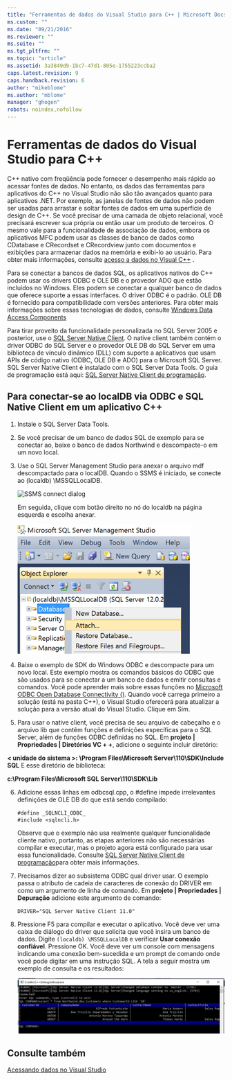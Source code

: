 ```yaml
---
title: "Ferramentas de dados do Visual Studio para C++ | Microsoft Docs"
ms.custom: ""
ms.date: "09/21/2016"
ms.reviewer: ""
ms.suite: ""
ms.tgt_pltfrm: ""
ms.topic: "article"
ms.assetid: 3a3849d9-1bc7-47d1-805e-1755223ccba2
caps.latest.revision: 9
caps.handback.revision: 6
author: "mikeblome"
ms.author: "mblome"
manager: "ghogen"
robots: noindex,nofollow
---
```

# Ferramentas de dados do Visual Studio para C++
C\+\+ nativo com freqüência pode fornecer o desempenho mais rápido ao acessar fontes de dados. No entanto, os dados das ferramentas para aplicativos do C\+\+ no Visual Studio não são tão avançados quanto para aplicativos .NET. Por exemplo, as janelas de fontes de dados não podem ser usadas para arrastar e soltar fontes de dados em uma superfície de design de C\+\+. Se você precisar de uma camada de objeto relacional, você precisará escrever sua própria ou então usar um produto de terceiros.  O mesmo vale para a funcionalidade de associação de dados, embora os aplicativos MFC podem usar as classes de banco de dados como CDatabase e CRecordset e CRecordview junto com documentos e exibições para armazenar dados na memória e exibi\-lo ao usuário. Para obter mais informações, consulte [acesso a dados no Visual C\+\+](https://msdn.microsoft.com/en-us/library/7wtdsdkh.aspx) .  
  
 Para se conectar a bancos de dados SQL, os aplicativos nativos do C\+\+ podem usar os drivers ODBC e OLE DB e o provedor ADO que estão incluídos no Windows.     Eles podem se conectar a qualquer banco de dados que oferece suporte a essas interfaces. O driver ODBC é o padrão. OLE DB é fornecido para compatibilidade com versões anteriores. Para obter mais informações sobre essas tecnologias de dados, consulte [Windows Data Access Components](https://msdn.microsoft.com/en-us/library/windows/desktop/aa968814\(v=vs.85\).aspx)  
  
 Para tirar proveito da funcionalidade personalizada no SQL Server 2005 e posterior, use o [SQL Server Native Client](https://msdn.microsoft.com/en-us/sqlserver/aa937733). O native client também contém o driver ODBC do SQL Server e o provedor OLE DB do SQL Server em uma biblioteca de vínculo dinâmico \(DLL\) com suporte a aplicativos que usam APIs de código nativo \(ODBC, OLE DB e ADO\) para o Microsoft SQL Server.  SQL Server Native Client é instalado com o SQL Server Data Tools. O guia de programação está aqui: [SQL Server Native Client de programação](https://msdn.microsoft.com/en-us/library/ms130892.aspx).  
  
## Para conectar\-se ao localDB via ODBC e SQL Native Client em um aplicativo C\+\+  
  
1.  Instale o SQL Server Data Tools.  
  
2.  Se você precisar de um banco de dados SQL de exemplo para se conectar ao, baixe o banco de dados Northwind e descompacte\-o em um novo local.  
  
3.  Use o SQL Server Management Studio para anexar o arquivo mdf descompactado para o localDB. Quando o SSMS é iniciado, se conecte ao \(localdb\) \\MSSQLLocalDB.  
  
     ![SSMS connect dialog](~/data-tools/media/raddata-ssms-connect-dialog.png "raddata SSMS connect dialog")  
  
     Em seguida, clique com botão direito no nó do localdb na página esquerda e escolha anexar.  
  
     ![SSMS Attach database](../data-tools/media/raddata-ssms-attach-database.png "raddata SSMS Attach database")  
  
4.  Baixe o exemplo de SDK do Windows ODBC e descompacte para um novo local. Este exemplo mostra os comandos básicos do ODBC que são usados para se conectar a um banco de dados e emitir consultas e comandos. Você pode aprender mais sobre essas funções no [Microsoft ODBC Open Database Connectivity \(\)](https://msdn.microsoft.com/en-us/library/windows/desktop/ms710252\(v=vs.85\).aspx). Quando você carrega primeiro a solução \(está na pasta C\+\+\), o Visual Studio oferecerá para atualizar a solução para a versão atual do Visual Studio. Clique em Sim.  
  
5.  Para usar o native client, você precisa de seu arquivo de cabeçalho e o arquivo lib que contêm funções e definições específicas para o SQL Server, além de funções ODBC definidas no SQL. Em **projeto &#124; Propriedades &#124; Diretórios VC \+ \+**, adicione o seguinte incluir diretório:  
  
 **\< unidade do sistema \>: \\Program Files\\Microsoft Server\\110\\SDK\\Include SQL**     E esse diretório de biblioteca:  
  
 **c:\\Program Files\\Microsoft SQL Server\\110\\SDK\\Lib**  
  
6.  Adicione essas linhas em odbcsql.cpp, o \#define impede irrelevantes definições de OLE DB do que está sendo compilado:  
  
    ```  
    #define _SQLNCLI_ODBC_  
    #include <sqlncli.h>  
    ```  
  
     Observe que o exemplo não usa realmente qualquer funcionalidade cliente nativo, portanto, as etapas anteriores não são necessárias compilar e executar, mas o projeto agora está configurado para usar essa funcionalidade. Consulte [SQL Server Native Client de programação](https://msdn.microsoft.com/en-us/library/ms130892\(v=sql.130\).aspx)para obter mais informações.  
  
7.  Precisamos dizer ao subsistema ODBC qual driver usar. O exemplo passa o atributo de cadeia de caracteres de conexão do DRIVER em como um argumento de linha de comando. Em **projeto &#124; Propriedades &#124; Depuração** adicione este argumento de comando:  
  
    ```  
    DRIVER="SQL Server Native Client 11.0"  
    ```  
  
8.  Pressione F5 para compilar e executar o aplicativo. Você deve ver uma caixa de diálogo do driver que solicita que você insira um banco de dados. Digite `(localdb) \MSSQLLocalDB` e verificar **Usar conexão confiável**. Pressione OK. Você deve ver um console com mensagens indicando uma conexão bem\-sucedida e um prompt de comando onde você pode digitar em uma instrução SQL. A tela a seguir mostra um exemplo de consulta e os resultados:  
  
     ![ODBC Sample query output](../data-tools/media/raddata-odbc-sample-query-output.png "raddata ODBC Sample query output")  
  
## Consulte também  
 [Acessando dados no Visual Studio](../data-tools/accessing-data-in-visual-studio.md)